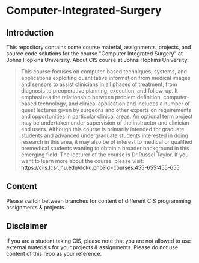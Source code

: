 # Computer-Integrated-Surgery
## Introduction
This repository contains some course material, assignments, projects, and source code solutions for the course "Computer Integrated Surgery" at Johns Hopkins University. 
About CIS course at Johns Hopkins University:
> This course focuses on computer-based techniques, systems, and applications exploiting quantitative information from medical images and sensors to assist clinicians in all phases of treatment, from diagnosis to preoperative planning, execution, and follow-up. It emphasizes the relationship between problem definition, computer-based technology, and clinical application and includes a number of guest lectures given by surgeons and other experts on requirements and opportunities in particular clinical areas. An optional term project may be undertaken under supervision of the instructor and clinician end users. Although this course is primarily intended for graduate students and advanced undergraduate students interested in doing research in this area, it may also be of interest to medical or qualified premedical students wanting to obtain a broader background in this emerging field.
The lecturer of the course is Dr.Russel Taylor. If you want to learn more about the course, please visit: https://ciis.lcsr.jhu.edu/doku.php?id=courses:455-655:455-655

## Content
Please switch between branches for content of different CIS programming assignments & projects.

## Disclaimer
If you are a student taking CIS, please note that you are not allowed to use external materials for your projects & assignments. Please do not use content of this repo as your reference.
